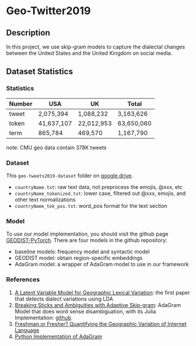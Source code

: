 # Geo-Twitter2019

## Description

In this project, we use skip-gram models to capture the dialectal changes between the United States and the United Kingdom on social media.

## Dataset Statistics

### Statistics

| Number 	| USA 	| UK 	| Total 	|
|--------	|------------	|------------	|------------	|
| tweet 	| 2,075,394 	| 1,088,232 	| 3,163,626 	|
| token 	| 41,637,107 	| 22,012,953 	| 63,650,060 	|
| term 	| 865,784 	| 469,570 	| 1,167,790 	|

note: CMU geo data contain 378K tweets

### Dataset

This `geo-tweets2019-dataset` folder on [google drive](https://drive.google.com/drive/folders/1FHk2x0nk_hCNf8fcGL0XNNep-mvo_BXX?usp=sharing).

- `countryName.txt`: raw text data, not preprocess the emojis, @xxx, etc
- `countryName_tokenized.txt`: lower case, filtered out @xxx, emojis, and other text normalizations
- `countryName_tok_pos.txt`: word_pos format for the text section

### Model

To use our model implementation, you should visit the github page [GEODIST-PyTorch](https://github.com/yuxingch/GEODIST-PyTorch). There are four models in the github repository:
  - baseline models: frequency model and syntactic model
  - GEODIST model: obtain region-specific embeddings
  - AdaGram model: a wrapper of AdaGram model to use in our framework
  
### References

1. [A Latent Variable Model for Geographic Lexical Variation](http://www.cs.cmu.edu/~nasmith/papers/eisenstein+oconnor+smith+xing.emnlp10.pdf): the first paper that detects dialect variations using LDA
2. [Breaking Sticks and Ambiguities with Adaptive Skip-gram](https://arxiv.org/pdf/1502.07257.pdf): AdaGram Model that does word sense disambiguation, with its Julia Implementation: [github](https://github.com/sbos/AdaGram.jl).
3. [Freshman or Fresher? Quantifying the Geographic Variation of Internet Language](https://arxiv.org/pdf/1510.06786.pdf)
4. [Python Implementation of AdaGram](https://github.com/lopuhin/python-adagram)














